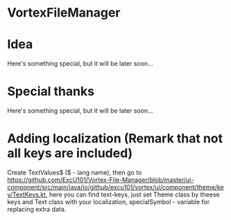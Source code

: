 # VortexFileManager

# Idea
Here's something special, but it will be later soon...

# Special thanks
Here's something special, but it will be later soon...

# Adding localization (Remark that not all keys are included) 
Create TextValues$ ($ - lang name), then go to https://github.com/ExcU101/Vortex-File-Manager/blob/master/ui-component/src/main/java/io/github/excu101/vortex/ui/component/theme/key/TextKeys.kt, here you can find text-keys, just set Theme class by theese keys and Text class with your localization, specialSymbol - variable for replacing extra data.
